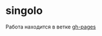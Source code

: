 # singolo

Работа находится в ветке [gh-pages](https://github.com/NikitaMigushev/singolo/tree/gh-pages)
